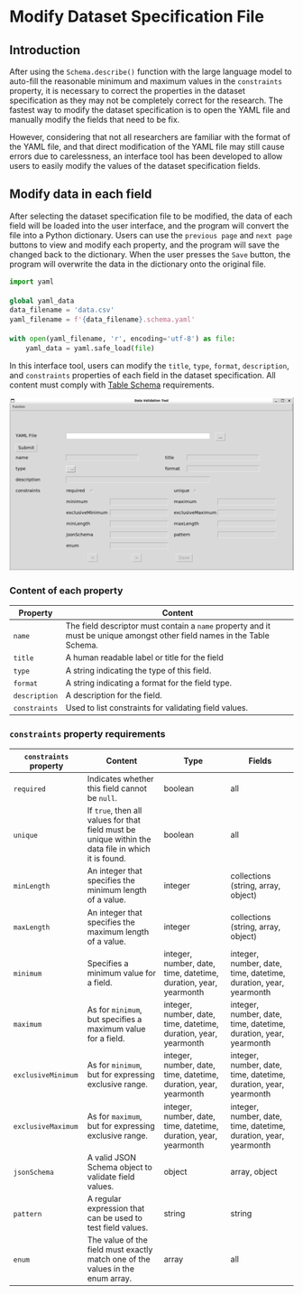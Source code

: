 # Modify Dataset Specification File

## Introduction

After using the `Schema.describe()` function with the large language model to auto-fill the reasonable minimum and maximum values in the `constraints` property, it is necessary to correct the properties in the dataset specification as they may not be completely correct for the research. The fastest way to modify the dataset specification is to open the YAML file and manually modify the fields that need to be fix.

However, considering that not all researchers are familiar with the format of the YAML file, and that direct modification of the YAML file may still cause errors due to carelessness, an interface tool has been developed to allow users to easily modify the values of the dataset specification fields.

## Modify data in each field

After selecting the dataset specification file to be modified, the data of each field will be loaded into the user interface, and the program will convert the file into a Python dictionary. Users can use the `previous page` and `next page` buttons to view and modify each property, and the program will save the changed back to the dictionary. When the user presses the `Save` button, the program will overwrite the data in the dictionary onto the original file.

```python
import yaml

global yaml_data
data_filename = 'data.csv'
yaml_filename = f'{data_filename}.schema.yaml'

with open(yaml_filename, 'r', encoding='utf-8') as file:
    yaml_data = yaml.safe_load(file)
```

In this interface tool, users can modify the `title`, `type`, `format`, `description`, and `constraints` properties of each field in the dataset specification. All content must comply with [Table Schema](https://datapackage.org/standard/table-schema/) requirements.

![](_static/modify_specification.png)

### Content of each property

| Property | Content |
| -------- | -------- |
| `name` | The field descriptor must contain a `name` property and it must be unique amongst other field names in the Table Schema. |
| `title` | A human readable label or title for the field |
| `type` | A string indicating the type of this field. |
| `format` | A string indicating a format for the field type. |
| `description` | A description for the field. |
| `constraints` | Used to list constraints for validating field values. |

### `constraints` property requirements

| `constraints` property | Content | Type | Fields |
| -------- | -------- | -------- | -------- |
| `required` | Indicates whether this field cannot be `null`. | boolean | all |
| `unique` | If `true`, then all values for that field must be unique within the data file in which it is found. | boolean | all |
| `minLength` | An integer that specifies the minimum length of a value. | integer | collections (string, array, object) |
| `maxLength` | An integer that specifies the maximum length of a value. | integer | collections (string, array, object) |
| `minimum` | Specifies a minimum value for a field. | integer, number, date, time, datetime, duration, year, yearmonth | integer, number, date, time, datetime, duration, year, yearmonth |
| `maximum` | As for `minimum`, but specifies a maximum value for a field. | integer, number, date, time, datetime, duration, year, yearmonth | integer, number, date, time, datetime, duration, year, yearmonth |
| `exclusiveMinimum` | As for `minimum`, but for expressing exclusive range. | integer, number, date, time, datetime, duration, year, yearmonth | integer, number, date, time, datetime, duration, year, yearmonth |
| `exclusiveMaximum` | As for `maximum`, but for expressing exclusive range. | integer, number, date, time, datetime, duration, year, yearmonth | integer, number, date, time, datetime, duration, year, yearmonth |
| `jsonSchema` | A valid JSON Schema object to validate field values. | object | array, object |
| `pattern` | A regular expression that can be used to test field values. | string | string |
| `enum` | The value of the field must exactly match one of the values in the enum array. | array | all |
